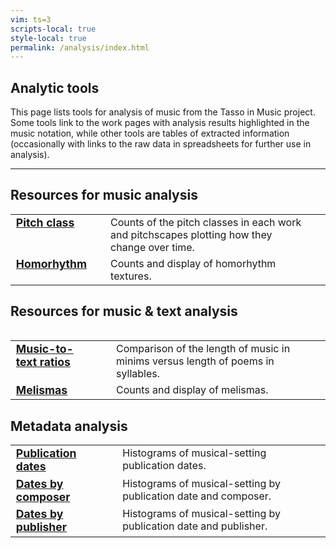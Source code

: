 ```yaml
---
vim: ts=3
scripts-local: true
style-local: true
permalink: /analysis/index.html
---
```



<style>
table.listing tr, table.listing td {
	vertical-align: top;
	padding-right: 30px;
	padding-botom: 10px;
}

table.listing td:first-child {
	font-size: 110%;
	font-weight: bold;
}

table.listing td:first-child {
	display: list-item;        
	list-style-type: disc;    
	list-style-position: outside;
}

</style>

<h2> Analytic tools </h2>

This page lists tools for analysis of music from
the Tasso in Music project.  Some tools link to the work pages with 
analysis results highlighted in the music notation, while other tools
are tables of extracted information (occasionally with links to the raw
data in spreadsheets for further use in analysis).


<hr noshade>

<h2> Resources for music analysis </h2>


<table class="listing">

<tr>
	<td>
	<a href="pitch-class">Pitch class</a>
	</td> 
	<td>
		Counts of the pitch classes in each work and
		pitchscapes plotting how they change over time.
	</td>
</tr>

<tr>
	<td>
	<a href="homorhythm">Homorhythm</a>
	</td> 
	<td>
		Counts and display of homorhythm textures.
	</td>
</tr>

<table>
	

<h2> Resources for music &amp; text analysis </h2>

<table class="listing">

<tr>
	<td>
	<a href="syllable">Music-to-text ratios</a>
	</td> 
	<td>
		Comparison of the length of music in minims versus length of poems in syllables.
	</td>
</tr>

<tr>
	<td>
	<a href="melisma">Melismas</a>
	</td> 
	<td>
		Counts and display of melismas.
	</td>
</tr>

</table>


<h2> Metadata analysis </h2>

<table class="listing">

<tr>
	<td>
	<a href="publication-date">Publication dates</a>
	</td> 
	<td>
		Histograms of musical-setting publication dates.
	</td>
</tr>

<tr>
	<td>
	<a href="composer-date">Dates by composer</a>
	</td> 
	<td>
		Histograms of musical-setting by publication date and composer.
	</td>
</tr>

<tr>
	<td>
	<a href="publisher-date">Dates by publisher</a>
	</td> 
	<td>
		Histograms of musical-setting by publication date and publisher.
	</td>
</tr>

</table>





